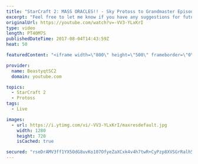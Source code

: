 ```yaml
---
title: "StarCraft 2: MASS ORACLES!! - Sky Protoss to Grandmaster Episode 1"
excerpt: "Feel free to let me know if you have any suggestions for future videos. I hope you guys enjoy this one!  JOIN MY DISCORD CHANNEL @ https://discord.gg/aJMGAEn in order to play in INSANE CHALLENGE videos with me or just hang out to talk to other StarCraft 2 players, find practice partners of all races,"
originalUrl: https://youtube.com/watch?v=-VV3-YLxKrI
type: video
length: PT40M7S
publishedDateTime: 2017-08-04T14:43:59Z
heat: 50

featuredContent: "<iframe width=\"800\" height=\"500\" frameborder=\"0\" src=\"https://www.youtube.com/embed/-VV3-YLxKrI\" allow=\"accelerometer; autoplay; encrypted-media; gyroscope; picture-in-picture\" allowfullscreen></iframe>"

provider:
  name: BeastyqtSC2
  domain: youtube.com

topics:
  - StarCraft 2
  - Protoss
tags:
  - Live

images:
  - url: https://i.ytimg.com/vi/-VV3-YLxKrI/maxresdefault.jpg
    width: 1280
    height: 720
    isCached: true

secured: "rseDrAMV3ff1YX5OdG8uvKo107OfyeZaXCxk4v4h7twR+CyPzp8XVSGrRalh5Q/rwyFUjt1baJFC6BkbnD4LjVGOXargB3AoES8Y5G6SbhLLfntZkqgtTSgU3q9JWIAFG5tOkL9IrNDu2T4o6jyWefEFdTy3XbZA04I49YmiOxVtAUXYBhRJeKLuz4ZUx0AaA7YtRmacpNQY1vWqLFckrZkjBc+C110HwNAhB1ozgginNEPq+gJV9e23f+WHFGhygZmId72D5arS5gKBQvfvr4hldXzYSkntbzfoaoJf1jKwuSzzrs4CeIb5QpcxGfpNW3hwl/6sKq/3FcXvkXLWe1lfEouJRqkfAIBRaWWjv/LHVqiYRoRhOBBUwc7HBw9HF1imTcSK7j9ncuNhWx4pMI4bKhNahkJu+z/kE/5tB30=;KDg0JeX6OZTopg5PSl90sg=="
---
```



